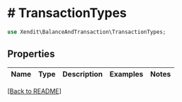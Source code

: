# # TransactionTypes


```php
use Xendit\BalanceAndTransaction\TransactionTypes;
```

## Properties

Name | Type | Description | Examples | Notes
------------ | ------------- | ------------- | ------------- | ------------- 

[[Back to README]](../../README.md)
